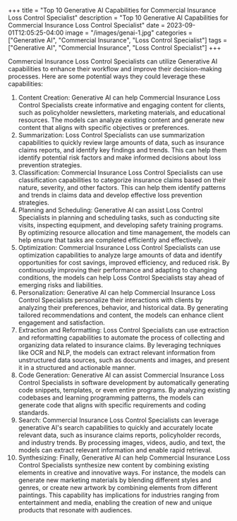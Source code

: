 +++
title = "Top 10 Generative AI Capabilities for Commercial Insurance Loss Control Specialist"
description = "Top 10 Generative AI Capabilities for Commercial Insurance Loss Control Specialist"
date = 2023-09-01T12:05:25-04:00
image = "/images/genai-1.jpg"
categories = ["Generative AI", "Commercial Insurance", "Loss Control Specialist"]
tags = ["Generative AI", "Commercial Insurance", "Loss Control Specialist"]
+++

Commercial Insurance Loss Control Specialists can utilize Generative AI capabilities to enhance their workflow and improve their decision-making processes. Here are some potential ways they could leverage these capabilities:

1. Content Creation: Generative AI can help Commercial Insurance Loss Control Specialists create informative and engaging content for clients, such as policyholder newsletters, marketing materials, and educational resources. The models can analyze existing content and generate new content that aligns with specific objectives or preferences.
2. Summarization: Loss Control Specialists can use summarization capabilities to quickly review large amounts of data, such as insurance claims reports, and identify key findings and trends. This can help them identify potential risk factors and make informed decisions about loss prevention strategies.
3. Classification: Commercial Insurance Loss Control Specialists can use classification capabilities to categorize insurance claims based on their nature, severity, and other factors. This can help them identify patterns and trends in claims data and develop effective loss prevention strategies.
4. Planning and Scheduling: Generative AI can assist Loss Control Specialists in planning and scheduling tasks, such as conducting site visits, inspecting equipment, and developing safety training programs. By optimizing resource allocation and time management, the models can help ensure that tasks are completed efficiently and effectively.
5. Optimization: Commercial Insurance Loss Control Specialists can use optimization capabilities to analyze large amounts of data and identify opportunities for cost savings, improved efficiency, and reduced risk. By continuously improving their performance and adapting to changing conditions, the models can help Loss Control Specialists stay ahead of emerging risks and liabilities.
6. Personalization: Generative AI can help Commercial Insurance Loss Control Specialists personalize their interactions with clients by analyzing their preferences, behavior, and historical data. By generating tailored recommendations and content, the models can enhance client engagement and satisfaction.
7. Extraction and Reformatting: Loss Control Specialists can use extraction and reformatting capabilities to automate the process of collecting and organizing data related to insurance claims. By leveraging techniques like OCR and NLP, the models can extract relevant information from unstructured data sources, such as documents and images, and present it in a structured and actionable manner.
8. Code Generation: Generative AI can assist Commercial Insurance Loss Control Specialists in software development by automatically generating code snippets, templates, or even entire programs. By analyzing existing codebases and learning programming patterns, the models can generate code that aligns with specific requirements and coding standards.
9. Search: Commercial Insurance Loss Control Specialists can leverage generative AI's search capabilities to quickly and accurately locate relevant data, such as insurance claims reports, policyholder records, and industry trends. By processing images, videos, audio, and text, the models can extract relevant information and enable rapid retrieval.
10. Synthesizing: Finally, Generative AI can help Commercial Insurance Loss Control Specialists synthesize new content by combining existing elements in creative and innovative ways. For instance, the models can generate new marketing materials by blending different styles and genres, or create new artwork by combining elements from different paintings. This capability has implications for industries ranging from entertainment and media, enabling the creation of new and unique products that resonate with audiences.